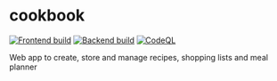 
# cookbook
[![Frontend build](https://github.com/ihulsbus/cookbook/actions/workflows/docker-publish-frontend.yml/badge.svg?branch=master)](https://github.com/ihulsbus/cookbook/actions/workflows/docker-publish-frontend.yml)
[![Backend build](https://github.com/ihulsbus/cookbook/actions/workflows/docker-publish-backend.yml/badge.svg?branch=master)](https://github.com/ihulsbus/cookbook/actions/workflows/docker-publish-backend.yml)
[![CodeQL](https://github.com/ihulsbus/cookbook/actions/workflows/codeql-analysis.yml/badge.svg?branch=master)](https://github.com/ihulsbus/cookbook/actions/workflows/codeql-analysis.yml)

Web app to create, store and manage recipes, shopping lists and meal planner
